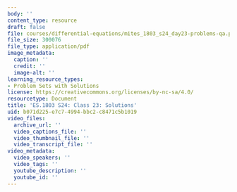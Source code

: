 ```yaml
---
body: ''
content_type: resource
draft: false
file: courses/differential-equations/mites_1803_s24_day23-problems-qa.pdf
file_size: 300076
file_type: application/pdf
image_metadata:
  caption: ''
  credit: ''
  image-alt: ''
learning_resource_types:
- Problem Sets with Solutions
license: https://creativecommons.org/licenses/by-nc-sa/4.0/
resourcetype: Document
title: 'ES.1803 S24: Class 23: Solutions'
uid: b071d225-e7c7-4994-bbc2-c8471c5b1019
video_files:
  archive_url: ''
  video_captions_file: ''
  video_thumbnail_file: ''
  video_transcript_file: ''
video_metadata:
  video_speakers: ''
  video_tags: ''
  youtube_description: ''
  youtube_id: ''
---
```


